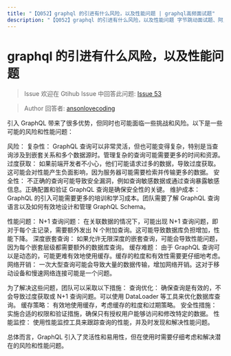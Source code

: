 ```yaml
---
title: "【Q052】graphql 的引进有什么风险，以及性能问题 | graphql高频面试题"
description: "【Q052】graphql 的引进有什么风险，以及性能问题 字节跳动面试题、阿里腾讯面试题、美团小米面试题。"
---
```


# graphql 的引进有什么风险，以及性能问题

> Issue
> 欢迎在 Gtihub Issue 中回答此问题: [Issue 53](https://github.com/shfshanyue/Daily-Question/issues/53)

> Author
> 回答者: [ansonlovecoding](https://github.com/ansonlovecoding)

引入 GraphQL 带来了很多优势，但同时也可能面临一些挑战和风险。以下是一些可能的风险和性能问题：

风险：
复杂性： GraphQL 查询可以非常灵活，但也可能变得复杂，特别是当查询涉及到嵌套关系和多个数据源时。管理复杂的查询可能需要更多的时间和资源。
过度获取： 如果前端开发者不小心，他们可能请求过多的数据，导致过度获取。这可能会对性能产生负面影响，因为服务器可能需要检索并传输更多的数据。
安全性： 不正确的查询可能导致安全漏洞，例如查询敏感数据或通过查询暴露敏感信息。正确配置和验证 GraphQL 查询是确保安全性的关键。
维护成本： GraphQL 的引入可能需要更多的培训和学习成本。团队需要了解 GraphQL 查询语言以及如何有效地设计和管理 GraphQL Schema。

性能问题：
N+1 查询问题： 在关联数据的情况下，可能出现 N+1 查询问题，即对于每个主记录，需要额外发出 N 个附加查询。这可能导致数据库负担增加，性能下降。
深度嵌套查询： 如果允许无限深度的嵌套查询，可能会导致性能问题，因为每个嵌套层级都需要额外的数据库查询。
缓存难题： 由于 GraphQL 查询可以是动态的，可能更难有效地使用缓存。缓存的粒度和有效性需要更仔细地考虑。
网络开销： 一次大型查询可能会导致大量的数据传输，增加网络开销。这对于移动设备和慢速网络连接可能是一个问题。

为了解决这些问题，团队可以采取以下措施：
查询优化： 确保查询是有效的，不会导致过度获取或 N+1 查询问题。可以使用 DataLoader 等工具来优化数据库查询。
缓存策略： 有效地使用缓存，考虑缓存的粒度和过期策略。
安全性措施： 实施合适的权限和验证措施，确保只有授权用户能够访问和修改特定的数据。
性能监控： 使用性能监控工具来跟踪查询的性能，并及时发现和解决性能问题。

总体而言，GraphQL 引入了灵活性和易用性，但在使用时需要仔细考虑和解决潜在的风险和性能问题。
